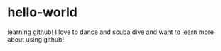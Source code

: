 # hello-world
learning github!
I love to  dance and scuba dive and want to learn more about using github!
